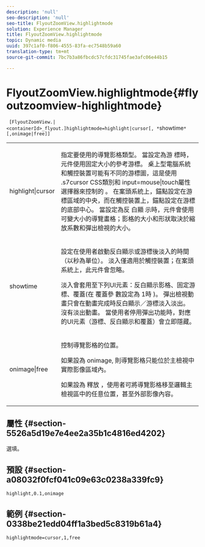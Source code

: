 ```yaml
---
description: 'null'
seo-description: 'null'
seo-title: FlyoutZoomView.highlightmode
solution: Experience Manager
title: FlyoutZoomView.highlightmode
topic: Dynamic media
uuid: 397c1af0-f806-4555-83fa-ec7548b59a60
translation-type: tm+mt
source-git-commit: 7bc7b3a86fbcdc57cfdc31745fae3afc06e44b15

---
```



# FlyoutZoomView.highlightmode{#flyoutzoomview-highlightmode}

` [FlyoutZoomView.|<containerId>_flyout.]highlightmode=highlight|cursor[, *`showtime`*[,onimage|free]]`

<table id="table_C6F4C663099F40698874731590A22924"> 
 <tbody> 
  <tr> 
   <td colname="col1"> <p> <span class="codeph"> highlight|cursor </span> </p> </td> 
   <td colname="col2"> <p> 指定要使用的導覽影格類型。 當設定為游 <span class="codeph"> 標時， </span>元件使用固定大小的參考游標。 桌上型電腦系統和觸控裝置可能有不同的游標圖，這是使用 <span class="codeph"> .s7cursor </span> CSS類別和 <span class="codeph"> input=mouse|touch屬性選擇器來控制的 </span> 。 在案頭系統上，錨點設定在游標區域的中央，而在觸控裝置上，錨點設定在游標的底部中心。 當設定為反 <span class="codeph"> 白顯 </span>示時，元件會使用可變大小的導覽畫格；影格的大小和形狀取決於縮放系數和彈出檢視的大小。 </p> </td> 
  </tr> 
  <tr> 
   <td colname="col1"> <p> <span class="codeph"> <span class="varname"> showtime </span></span> </p> </td> 
   <td colname="col2"> <p> 設定在使用者啟動反白顯示或游標後淡入的時間（以秒為單位）。 淡入僅適用於觸控裝置；在案頭系統上，此元件會忽略。 </p> <p>淡入會套用至下列UI元素：反白顯示影格、固定游標、覆蓋(在 <span class="codeph"> 覆蓋參 </span> 數設定為 <span class="codeph"> 1時 </span>)。 彈出檢視動畫只會在動畫完成時反白顯示／游標淡入淡出。 沒有淡出動畫。 當使用者停用彈出功能時，對應的UI元素（游標、反白顯示和覆蓋）會立即隱藏。 </p> </td> 
  </tr> 
  <tr> 
   <td colname="col1"> <p> <span class="codeph"> onimage|free </span> </p> </td> 
   <td colname="col2"> <p> 控制導覽影格的位置。 </p> <p>如果設為 <span class="codeph"> onimage, </span> 則導覽影格只能位於主檢視中實際影像區域內。 </p> <p>如果設為 <span class="codeph"> 釋放 </span> ，使用者可將導覽影格移至邏輯主檢視區中的任意位置，甚至外部影像內容。 </p> </td> 
  </tr> 
 </tbody> 
</table>

## 屬性 {#section-5526a5d19e7e4ee2a35b1c4816ed4202}

選填。

## 預設 {#section-a08032f0fcf041c09e63c0238a339fc9}

`highlight,0.1,onimage`

## 範例 {#section-0338be21edd04ff1a3bed5c8319b61a4}

`highlightmode=cursor,1,free`

